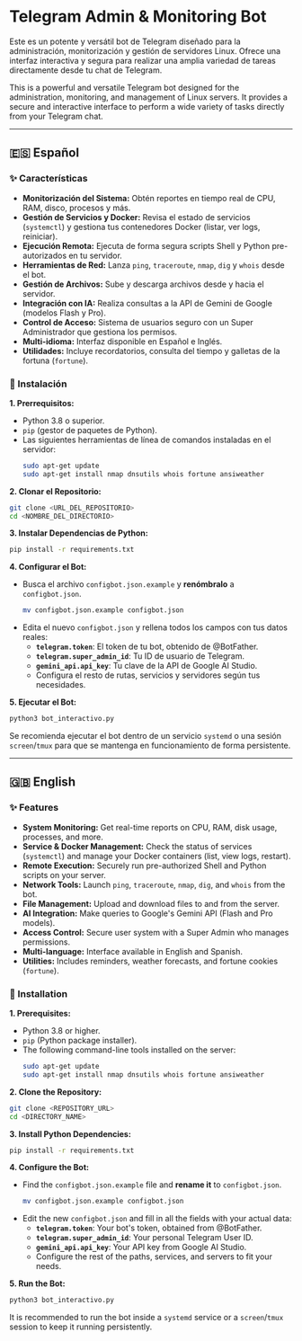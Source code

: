# Telegram Admin & Monitoring Bot

Este es un potente y versátil bot de Telegram diseñado para la administración, monitorización y gestión de servidores Linux. Ofrece una interfaz interactiva y segura para realizar una amplia variedad de tareas directamente desde tu chat de Telegram.

This is a powerful and versatile Telegram bot designed for the administration, monitoring, and management of Linux servers. It provides a secure and interactive interface to perform a wide variety of tasks directly from your Telegram chat.

---

## 🇪🇸 Español

### ✨ Características

* **Monitorización del Sistema:** Obtén reportes en tiempo real de CPU, RAM, disco, procesos y más.
* **Gestión de Servicios y Docker:** Revisa el estado de servicios (`systemctl`) y gestiona tus contenedores Docker (listar, ver logs, reiniciar).
* **Ejecución Remota:** Ejecuta de forma segura scripts Shell y Python pre-autorizados en tu servidor.
* **Herramientas de Red:** Lanza `ping`, `traceroute`, `nmap`, `dig` y `whois` desde el bot.
* **Gestión de Archivos:** Sube y descarga archivos desde y hacia el servidor.
* **Integración con IA:** Realiza consultas a la API de Gemini de Google (modelos Flash y Pro).
* **Control de Acceso:** Sistema de usuarios seguro con un Super Administrador que gestiona los permisos.
* **Multi-idioma:** Interfaz disponible en Español e Inglés.
* **Utilidades:** Incluye recordatorios, consulta del tiempo y galletas de la fortuna (`fortune`).

### 🔧 Instalación

**1. Prerrequisitos:**
* Python 3.8 o superior.
* `pip` (gestor de paquetes de Python).
* Las siguientes herramientas de línea de comandos instaladas en el servidor:
    ```bash
    sudo apt-get update
    sudo apt-get install nmap dnsutils whois fortune ansiweather
    ```

**2. Clonar el Repositorio:**
```bash
git clone <URL_DEL_REPOSITORIO>
cd <NOMBRE_DEL_DIRECTORIO>
```

**3. Instalar Dependencias de Python:**
```bash
pip install -r requirements.txt
```

**4. Configurar el Bot:**
* Busca el archivo `configbot.json.example` y **renómbralo** a `configbot.json`.
    ```bash
    mv configbot.json.example configbot.json
    ```
* Edita el nuevo `configbot.json` y rellena todos los campos con tus datos reales:
    * **`telegram.token`**: El token de tu bot, obtenido de @BotFather.
    * **`telegram.super_admin_id`**: Tu ID de usuario de Telegram.
    * **`gemini_api.api_key`**: Tu clave de la API de Google AI Studio.
    * Configura el resto de rutas, servicios y servidores según tus necesidades.

**5. Ejecutar el Bot:**
```bash
python3 bot_interactivo.py
```
Se recomienda ejecutar el bot dentro de un servicio `systemd` o una sesión `screen`/`tmux` para que se mantenga en funcionamiento de forma persistente.

---

## 🇬🇧 English

### ✨ Features

* **System Monitoring:** Get real-time reports on CPU, RAM, disk usage, processes, and more.
* **Service & Docker Management:** Check the status of services (`systemctl`) and manage your Docker containers (list, view logs, restart).
* **Remote Execution:** Securely run pre-authorized Shell and Python scripts on your server.
* **Network Tools:** Launch `ping`, `traceroute`, `nmap`, `dig`, and `whois` from the bot.
* **File Management:** Upload and download files to and from the server.
* **AI Integration:** Make queries to Google's Gemini API (Flash and Pro models).
* **Access Control:** Secure user system with a Super Admin who manages permissions.
* **Multi-language:** Interface available in English and Spanish.
* **Utilities:** Includes reminders, weather forecasts, and fortune cookies (`fortune`).

### 🔧 Installation

**1. Prerequisites:**
* Python 3.8 or higher.
* `pip` (Python package installer).
* The following command-line tools installed on the server:
    ```bash
    sudo apt-get update
    sudo apt-get install nmap dnsutils whois fortune ansiweather
    ```

**2. Clone the Repository:**
```bash
git clone <REPOSITORY_URL>
cd <DIRECTORY_NAME>
```

**3. Install Python Dependencies:**
```bash
pip install -r requirements.txt
```

**4. Configure the Bot:**
* Find the `configbot.json.example` file and **rename it** to `configbot.json`.
    ```bash
    mv configbot.json.example configbot.json
    ```
* Edit the new `configbot.json` and fill in all the fields with your actual data:
    * **`telegram.token`**: Your bot's token, obtained from @BotFather.
    * **`telegram.super_admin_id`**: Your personal Telegram User ID.
    * **`gemini_api.api_key`**: Your API key from Google AI Studio.
    * Configure the rest of the paths, services, and servers to fit your needs.

**5. Run the Bot:**
```bash
python3 bot_interactivo.py
```
It is recommended to run the bot inside a `systemd` service or a `screen`/`tmux` session to keep it running persistently.
